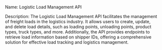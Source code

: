 Name: Logistic Load Management API

Description: The Logistic Load Management API facilitates the management of freight loads in the logistics industry. It allows users to create, update, and delete load details, such as loading points, unloading points, product types, truck types, and more. Additionally, the API provides endpoints to retrieve load information based on shipper IDs, offering a comprehensive solution for effective load tracking and logistics management.







